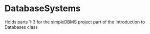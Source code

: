 # DatabaseSystems
Holds parts 1-3 for the simpleDBMS project part of the Introduction to Databases class
